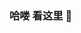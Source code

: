 ### 哈喽 看这里 👋

<!--
**gooooff/gooooff** is a ✨ _special_ ✨ repository because its `README.md` (this file) appears on your GitHub profile.

Here are some ideas to get you started:

- 😄 哈喽，你好啊！

- 📫 我的全部身家都在这里了！

- 👋 随便逛逛吧!

- 💬 很高兴认识你！


